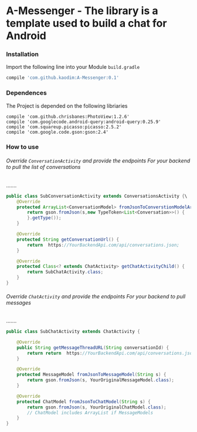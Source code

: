 # A-Messenger - The library is a template used to build a chat for Android
### Installation

  Import the following line into your Module `build.gradle`
 ```sh
compile 'com.github.kaodim:A-Messenger:0.1'
```
### Dependences
The Project is depended on the following libriaries
```
compile 'com.github.chrisbanes:PhotoView:1.2.6' 
compile 'com.googlecode.android-query:android-query:0.25.9'
compile 'com.squareup.picasso:picasso:2.5.2'
compile 'com.google.code.gson:gson:2.4'
```
### How to use
###### Override `ConversationActivity` and provide the endpoints For your backend to pull the list of conversations
.......
````java
public class SubConversationActivity extends ConversationsActivity {\
    @Override
    protected ArrayList<ConversationModel> fromJsonToConverstionModelArray(String s) {
        return gson.fromJson(s,new TypeToken<List<Conversation>>() {
        }.getType());
    }

    @Override
    protected String getConversationUrl() {
        return  https://YourBackendApi.com/api/conversations.json;
    }

    @Override
    protected Class<? extends ChatActivity> getChatActivityChild() {
        return SubChatActivity.class;
    }
}

````
###### Override `ChatActivity` and provide the endpoints For your backend to pull messages
.......
````java
public class SubChatActivity extends ChatActivity {

    @Override
    public String getMessageThreadURL(String conversationId) {
        return return  https://YourBackendApi.com/api/conversations.json?id=conversationId;
    }

    @Override
    protected MessageModel fromJsonToMessageModel(String s) {
        return gson.fromJson(s, YourOriginalMessageModel.class);
    }

    @Override
    protected ChatModel fromJsonToChatModel(String s) {
        return gson.fromJson(s, YourOriginalChatModel.class); 
        // ChatModel includes ArrayList if MessageModels
    }
}
````

